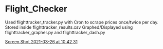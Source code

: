 # Flight_Checker
Used flighttracker_tracker.py with Cron to scrape prices once/twice per day. 
Stored inside flighttracker_results.csv
Graphed/Displayed using flighttracker_grapher.py and flighttracker_dash.py

[Screen Shot 2021-03-26 at 10 42 31](https://user-images.githubusercontent.com/55539366/112648524-ffb34080-8e1f-11eb-83eb-1081c513fea6.png)
